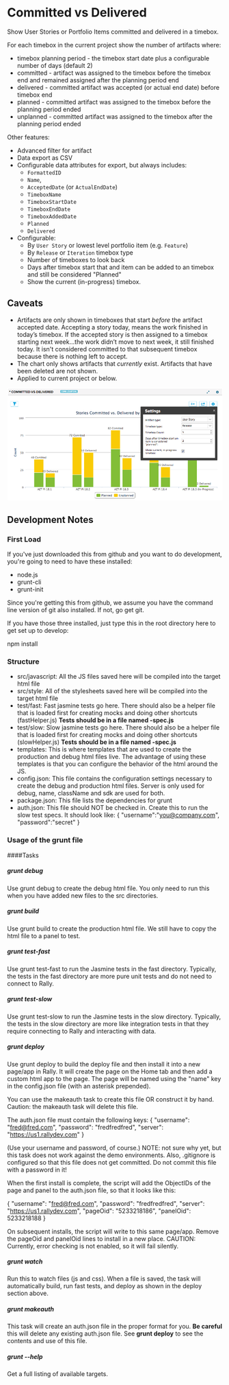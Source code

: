 # Committed vs Delivered

Show User Stories or Portfolio Items committed and delivered in a timebox.

For each timebox in the current project show the number of artifacts where:
* timebox planning period - the timebox start date plus a configurable number of days (default 2)
* committed - artifact was assigned to the timebox before the timebox end and remained assigned after the planning period end
* delivered - committed artifact was accepted (or actual end date) before timebox end
* planned - committed artifact was assigned to the timebox before the planning period ended
* unplanned - committed artifact was assigned to the timebox after the planning period ended

Other features:
* Advanced filter for artifact
* Data export as CSV
* Configurable data attributes for export, but always includes:
  * `FormattedID`
  * `Name`,
  * `AcceptedDate` (or `ActualEndDate`)
  * `TimeboxName`
  * `TimeboxStartDate`
  * `TimeboxEndDate`
  * `TimeboxAddedDate`
  * `Planned`
  * `Delivered`
* Configurable:
  * By `User Story` or lowest level portfolio item (e.g. `Feature`)
  * By `Release` or `Iteration` timebox type
  * Number of timeboxes to look back
  * Days after timebox start that and item can be added to an timebox and still be considered "Planned"
  * Show the current (in-progress) timebox.

## Caveats
* Artifacts are only shown in timeboxes that start *before* the artifact accepted date.
Accepting a story today, means the work finished in today’s timebox. If the accepted story
is then assigned to a timebox starting next week...the work didn’t move to next week,
it still finished today. It isn't considered committed to that subsequent timebox because there
is nothing left to accept.
* The chart only shows artifacts that *currently* exist. Artifacts that have been deleted are
not shown.
* Applied to current project or below.

![screenshot](screenshot.png "Screenshot")

## Development Notes

### First Load

If you've just downloaded this from github and you want to do development,
you're going to need to have these installed:

 * node.js
 * grunt-cli
 * grunt-init

Since you're getting this from github, we assume you have the command line
version of git also installed.  If not, go get git.

If you have those three installed, just type this in the root directory here
to get set up to develop:

  npm install

### Structure

  * src/javascript:  All the JS files saved here will be compiled into the
  target html file
  * src/style: All of the stylesheets saved here will be compiled into the
  target html file
  * test/fast: Fast jasmine tests go here.  There should also be a helper
  file that is loaded first for creating mocks and doing other shortcuts
  (fastHelper.js) **Tests should be in a file named <something>-spec.js**
  * test/slow: Slow jasmine tests go here.  There should also be a helper
  file that is loaded first for creating mocks and doing other shortcuts
  (slowHelper.js) **Tests should be in a file named <something>-spec.js**
  * templates: This is where templates that are used to create the production
  and debug html files live.  The advantage of using these templates is that
  you can configure the behavior of the html around the JS.
  * config.json: This file contains the configuration settings necessary to
  create the debug and production html files.  Server is only used for debug,
  name, className and sdk are used for both.
  * package.json: This file lists the dependencies for grunt
  * auth.json: This file should NOT be checked in.  Create this to run the
  slow test specs.  It should look like:
    {
        "username":"you@company.com",
        "password":"secret"
    }

### Usage of the grunt file
####Tasks

##### grunt debug

Use grunt debug to create the debug html file.  You only need to run this when you have added new files to
the src directories.

##### grunt build

Use grunt build to create the production html file.  We still have to copy the html file to a panel to test.

##### grunt test-fast

Use grunt test-fast to run the Jasmine tests in the fast directory.  Typically, the tests in the fast
directory are more pure unit tests and do not need to connect to Rally.

##### grunt test-slow

Use grunt test-slow to run the Jasmine tests in the slow directory.  Typically, the tests in the slow
directory are more like integration tests in that they require connecting to Rally and interacting with
data.

##### grunt deploy

Use grunt deploy to build the deploy file and then install it into a new page/app in Rally.  It will create the page on the Home tab and then add a custom html app to the page.  The page will be named using the "name" key in the config.json file (with an asterisk prepended).

You can use the makeauth task to create this file OR construct it by hand.  Caution: the
makeauth task will delete this file.

The auth.json file must contain the following keys:
{
    "username": "fred@fred.com",
    "password": "fredfredfred",
    "server": "https://us1.rallydev.com"
}

(Use your username and password, of course.)  NOTE: not sure why yet, but this task does not work against the demo environments.  Also, .gitignore is configured so that this file does not get committed.  Do not commit this file with a password in it!

When the first install is complete, the script will add the ObjectIDs of the page and panel to the auth.json file, so that it looks like this:

{
    "username": "fred@fred.com",
    "password": "fredfredfred",
    "server": "https://us1.rallydev.com",
    "pageOid": "5233218186",
    "panelOid": 5233218188
}

On subsequent installs, the script will write to this same page/app. Remove the
pageOid and panelOid lines to install in a new place.  CAUTION:  Currently, error checking is not enabled, so it will fail silently.

##### grunt watch

Run this to watch files (js and css).  When a file is saved, the task will automatically build, run fast tests, and deploy as shown in the deploy section above.

##### grunt makeauth

This task will create an auth.json file in the proper format for you.  **Be careful** this will delete any existing auth.json file.  See **grunt deploy** to see the contents and use of this file.

##### grunt --help  

Get a full listing of available targets.
